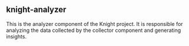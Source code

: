 knight-analyzer
---------------

This is the analyzer component of the Knight project. It is responsible for analyzing the data collected by the collector component and generating insights.
